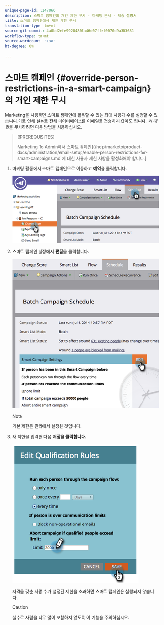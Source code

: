 ```yaml
---
unique-page-id: 1147066
description: 스마트 캠페인의 개인 제한 무시 - 마케팅 문서 - 제품 설명서
title: 스마트 캠페인에서 개인 제한 무시
translation-type: tm+mt
source-git-commit: 4a0bd2efe99284807a46d07ffef0070d9a303631
workflow-type: tm+mt
source-wordcount: '138'
ht-degree: 0%

---
```



# 스마트 캠페인 {#override-person-restrictions-in-a-smart-campaign}의 개인 제한 무시

Marketing을 사용하면 스마트 캠페인에 활용할 수 있는 최대 사용자 수를 설정할 수 있습니다.이로 인해 실수로 전체 데이터베이스를 이메일로 전송하지 않아도 됩니다. _이 제한_&#x200B;을 무시하려면 다음 방법을 사용하십시오.

>[!PREREQUISITES]
>
>Marketing To Admin에서 스마트 캠페인](/help/marketo/product-docs/administration/email-setup/enable-person-restrictions-for-smart-campaigns.md)에 대한 사용자 제한 사항을 활성화해야 합니다.[

1. 마케팅 활동에서 스마트 캠페인으로 이동하고 **예약**&#x200B;을 클릭합니다.

   ![](assets/one.png)

1. 스마트 캠페인 설정에서 **편집**&#x200B;을 클릭합니다.

   ![](assets/two.png)

   >[!NOTE]
   >
   >기본 제한은 관리에서 설정된 것입니다.

1. 새 제한을 입력한 다음 **저장을 클릭합니다.**

   ![](assets/three.png)

   자격을 갖춘 사람 수가 설정된 제한을 초과하면 스마트 캠페인은 실행되지 않습니다.

   >[!CAUTION]
   >
   >실수로 사람을 너무 많이 포함하지 않도록 이 기능을 주의하십시오.
